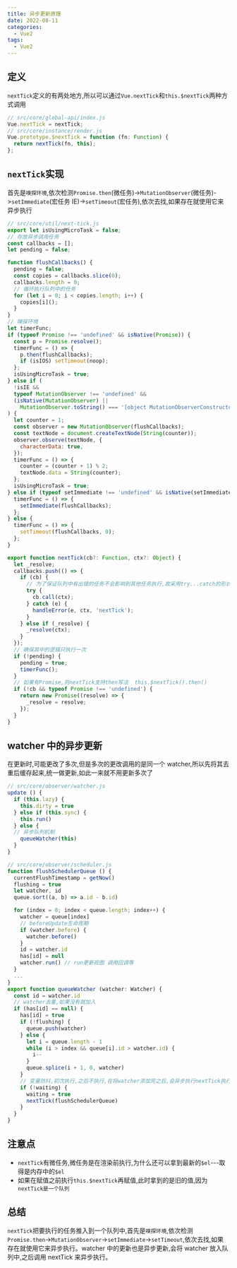 ```yaml
---
title: 异步更新原理
date: 2022-08-11
categories: 
  - Vue2
tags: 
  - Vue2
---
```


## 定义

`nextTick`定义的有两处地方,所以可以通过`Vue.nextTick`和`this.$nextTick`两种方式调用

```js
// src/core/global-api/index.js
Vue.nextTick = nextTick;
// src/core/instance/render.js
Vue.prototype.$nextTick = function (fn: Function) {
  return nextTick(fn, this);
};
```

## `nextTick`实现

首先是`嗅探环境`,依次检测`Promise.then`(微任务)->`MutationObserver`(微任务)->`setImmediate`(宏任务 IE)->`setTimeout`(宏任务),依次去找,如果存在就使用它来异步执行

```js
// src/core/util/next-tick.js
export let isUsingMicroTask = false;
// 存放异步调用任务
const callbacks = [];
let pending = false;

function flushCallbacks() {
  pending = false;
  const copies = callbacks.slice(0);
  callbacks.length = 0;
  // 循环执行队列中的任务
  for (let i = 0; i < copies.length; i++) {
    copies[i]();
  }
}
// 嗅探环境
let timerFunc;
if (typeof Promise !== 'undefined' && isNative(Promise)) {
  const p = Promise.resolve();
  timerFunc = () => {
    p.then(flushCallbacks);
    if (isIOS) setTimeout(noop);
  };
  isUsingMicroTask = true;
} else if (
  !isIE &&
  typeof MutationObserver !== 'undefined' &&
  (isNative(MutationObserver) ||
    MutationObserver.toString() === '[object MutationObserverConstructor]')
) {
  let counter = 1;
  const observer = new MutationObserver(flushCallbacks);
  const textNode = document.createTextNode(String(counter));
  observer.observe(textNode, {
    characterData: true,
  });
  timerFunc = () => {
    counter = (counter + 1) % 2;
    textNode.data = String(counter);
  };
  isUsingMicroTask = true;
} else if (typeof setImmediate !== 'undefined' && isNative(setImmediate)) {
  timerFunc = () => {
    setImmediate(flushCallbacks);
  };
} else {
  timerFunc = () => {
    setTimeout(flushCallbacks, 0);
  };
}

export function nextTick(cb?: Function, ctx?: Object) {
  let _resolve;
  callbacks.push(() => {
    if (cb) {
      // 为了保证队列中有出错的任务不会影响到其他任务执行,故采用try...catch的形式
      try {
        cb.call(ctx);
      } catch (e) {
        handleError(e, ctx, 'nextTick');
      }
    } else if (_resolve) {
      _resolve(ctx);
    }
  });
  // 确保其中的逻辑只执行一次
  if (!pending) {
    pending = true;
    timerFunc();
  }
  // 如果有Promise,则nextTick支持then写法  this.$nextTick().then()
  if (!cb && typeof Promise !== 'undefined') {
    return new Promise((resolve) => {
      _resolve = resolve;
    });
  }
}
```

## watcher 中的异步更新

在更新时,可能更改了多次,但是多次的更改调用的是同一个 watcher,所以先将其去重后缓存起来,统一做更新,如此一来就不用更新多次了

```js
// src/core/observer/watcher.js
update () {
  if (this.lazy) {
    this.dirty = true
  } else if (this.sync) {
    this.run()
  } else {
  // 异步队列机制
    queueWatcher(this)
  }
}
```

```js
// src/core/observer/scheduler.js
function flushSchedulerQueue () {
  currentFlushTimestamp = getNow()
  flushing = true
  let watcher, id
  queue.sort((a, b) => a.id - b.id)

  for (index = 0; index < queue.length; index++) {
    watcher = queue[index]
    // beforeUpdate生命周期
    if (watcher.before) {
      watcher.before()
    }
    id = watcher.id
    has[id] = null
    watcher.run() // run更新视图 调用回调等
  }
  ...
}
export function queueWatcher (watcher: Watcher) {
  const id = watcher.id
  // watcher去重,如果没有就加入
  if (has[id] == null) {
    has[id] = true
    if (!flushing) {
      queue.push(watcher)
    } else {
      let i = queue.length - 1
      while (i > index && queue[i].id > watcher.id) {
        i--
      }
      queue.splice(i + 1, 0, watcher)
    }
    // 变量防抖,初次执行,之后不执行,在将watcher添加完之后,会异步执行nextTick执行watcher的run方法
    if (!waiting) {
      waiting = true
      nextTick(flushSchedulerQueue)
    }
  }
}
```

## 注意点

- `nextTick`有微任务,微任务是在渲染前执行,为什么还可以拿到最新的`$el`---取得是内存中的`$el`
- 如果在赋值之前执行`this.$nextTick`再赋值,此时拿到的是旧的值,因为`nextTick是一个队列`

## 总结

`nextTick`把要执行的任务推入到一个队列中,首先是`嗅探环境`,依次检测`Promise.then`->`MutationObserver`->`setImmediate`->`setTimeout`,依次去找,如果存在就使用它来异步执行。watcher 中的更新也是异步更新,会将 watcher 放入队列中,之后调用 nextTick 来异步执行。
